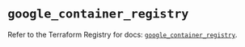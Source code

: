 # `google_container_registry`

Refer to the Terraform Registry for docs: [`google_container_registry`](https://registry.terraform.io/providers/hashicorp/google/6.11.0/docs/resources/container_registry).
